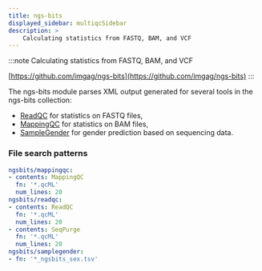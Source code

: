 ```yaml
---
title: ngs-bits
displayed_sidebar: multiqcSidebar
description: >
    Calculating statistics from FASTQ, BAM, and VCF
---
```


<!--
~~~~~ DO NOT EDIT ~~~~~
This file is autogenerated from the MultiQC module python docstring.
Do not edit the markdown, it will be overwritten.

File path for the source of this content: multiqc/modules/ngsbits/ngsbits.py
~~~~~~~~~~~~~~~~~~~~~~~
-->

:::note
Calculating statistics from FASTQ, BAM, and VCF

[https://github.com/imgag/ngs-bits](https://github.com/imgag/ngs-bits)
:::

The ngs-bits module parses XML output generated for several tools in the ngs-bits collection:
* [ReadQC](https://github.com/imgag/ngs-bits/blob/master/doc/tools/ReadQC.md) for statistics on FASTQ files,
* [MappingQC](https://github.com/imgag/ngs-bits/blob/master/doc/tools/MappingQC.md) for statistics on BAM files,
* [SampleGender](https://github.com/imgag/ngs-bits/blob/master/doc/tools/SampleGender.md) for gender prediction based on sequencing data.

### File search patterns

```yaml
ngsbits/mappingqc:
- contents: MappingQC
  fn: '*.qcML'
  num_lines: 20
ngsbits/readqc:
- contents: ReadQC
  fn: '*.qcML'
  num_lines: 20
- contents: SeqPurge
  fn: '*.qcML'
  num_lines: 20
ngsbits/samplegender:
- fn: '*_ngsbits_sex.tsv'
```
    